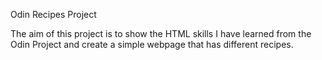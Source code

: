 Odin Recipes Project

The aim of this project is to show the HTML skills I have learned from the Odin Project and create a simple webpage that has different recipes. 
